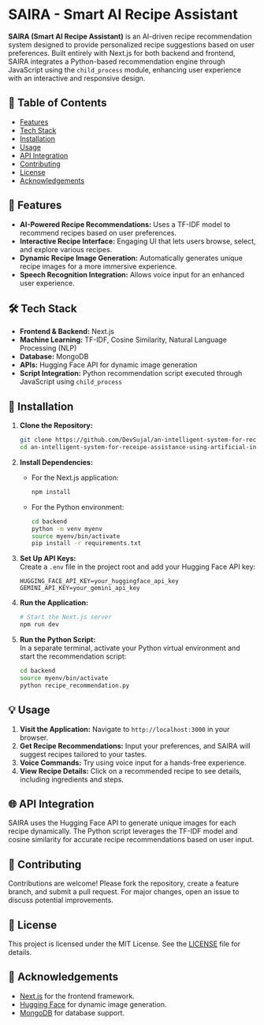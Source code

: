 
# SAIRA - Smart AI Recipe Assistant

**SAIRA (Smart AI Recipe Assistant)** is an AI-driven recipe recommendation system designed to provide personalized recipe suggestions based on user preferences. Built entirely with Next.js for both backend and frontend, SAIRA integrates a Python-based recommendation engine through JavaScript using the `child_process` module, enhancing user experience with an interactive and responsive design.

## 📜 Table of Contents
- [Features](#features)
- [Tech Stack](#tech-stack)
- [Installation](#installation)
- [Usage](#usage)
- [API Integration](#api-integration)
- [Contributing](#contributing)
- [License](#license)
- [Acknowledgements](#acknowledgements)

## 🌟 Features
- **AI-Powered Recipe Recommendations:** Uses a TF-IDF model to recommend recipes based on user preferences.
- **Interactive Recipe Interface:** Engaging UI that lets users browse, select, and explore various recipes.
- **Dynamic Recipe Image Generation:** Automatically generates unique recipe images for a more immersive experience.
- **Speech Recognition Integration:** Allows voice input for an enhanced user experience.

## 🛠 Tech Stack
- **Frontend & Backend:** Next.js
- **Machine Learning:** TF-IDF, Cosine Similarity, Natural Language Processing (NLP)
- **Database:** MongoDB
- **APIs:** Hugging Face API for dynamic image generation
- **Script Integration:** Python recommendation script executed through JavaScript using `child_process`

## 🚀 Installation

1. **Clone the Repository:**
   ```bash
   git clone https://github.com/DevSujal/an-intelligent-system-for-receipe-assistance-using-artificial-intelligence.git
   cd an-intelligent-system-for-receipe-assistance-using-artificial-intelligence
   ```

2. **Install Dependencies:**
   - For the Next.js application:
     ```bash
     npm install
     ```
   - For the Python environment:
     ```bash
     cd backend
     python -m venv myenv
     source myenv/bin/activate
     pip install -r requirements.txt
     ```

3. **Set Up API Keys:**  
   Create a `.env` file in the project root and add your Hugging Face API key:
   ```plaintext
   HUGGING_FACE_API_KEY=your_huggingface_api_key
   GEMINI_API_KEY=your_gemini_api_key
   ```

4. **Run the Application:**
   ```bash
   # Start the Next.js server
   npm run dev
   ```

5. **Run the Python Script:**  
   In a separate terminal, activate your Python virtual environment and start the recommendation script:
   ```bash
   cd backend
   source myenv/bin/activate
   python recipe_recommendation.py
   ```

## 💡 Usage
1. **Visit the Application:** Navigate to `http://localhost:3000` in your browser.
2. **Get Recipe Recommendations:** Input your preferences, and SAIRA will suggest recipes tailored to your tastes.
3. **Voice Commands:** Try using voice input for a hands-free experience.
4. **View Recipe Details:** Click on a recommended recipe to see details, including ingredients and steps.

## 🌐 API Integration
SAIRA uses the Hugging Face API to generate unique images for each recipe dynamically. The Python script leverages the TF-IDF model and cosine similarity for accurate recipe recommendations based on user input.

## 🤝 Contributing
Contributions are welcome! Please fork the repository, create a feature branch, and submit a pull request. For major changes, open an issue to discuss potential improvements.

## 📜 License
This project is licensed under the MIT License. See the [LICENSE](LICENSE) file for details.

## 🙏 Acknowledgements
- [Next.js](https://nextjs.org/) for the frontend framework.
- [Hugging Face](https://huggingface.co/) for dynamic image generation.
- [MongoDB](https://www.mongodb.com/) for database support.
